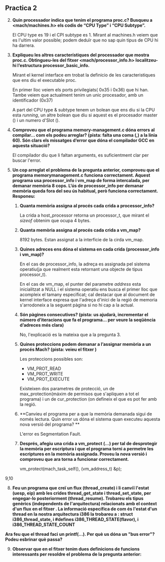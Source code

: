 ## Practica 2

2. **Quin processador indica que tenim el programa proc.c? Busqueu a <mach/machines.h>  els codis de “CPU Type” i “CPU Subtype”.**

   El CPU type es 19 i el CPI subtype es 1. Mirant al machines.h veiem que es l'ultim valor possible; podem deduïr que no sap quin tipus de CPU hi ha darrera.

3. **Expliqueu les altres característiques del processador que mostra proc.c. Obtingueu-les del fitxer <mach/processor_info.h> localitzeu-hi l’estructura processor_basic_info.**

   Mirant el kernel interface em trobat la definicio de les caracteristiques que ens diu el executable proc.  

   En primer lloc veiem els ports privilegiats( 0x35 i 0x36) que hi han. Tambe veiem que actualment tenim un unic procesador, amb un identificador (0x37)

   A part del CPU type & subtype tenem un bolean que ens diu si la CPU esta *running*, un altre bolean que diu si aquest es el procesador master () i un numero d'Slot ().

4. **Comproveu que el programa memory-management.c dóna errors al compilar… com els podeu arreglar? (pista: falta una coma (,) a la línia 60). Són clars els missatges d’error que dóna el compilador GCC en aquesta situació?**

   El compilador diu que li faltan arguments, es suficientment clar per buscar l'error.

5. **Un cop arreglat el problema de la pregunta anterior, comproveu que el programa memorymanagement.c funciona correctament. Aquest programa usa processor_info i vm_map de forma intercalada, per demanar memòria 8 cops. L’ús de processor_info per demanar memòria queda fora del seu ús habitual, però funciona correctament. Responeu:** 

   1. **Quanta memòria assigna al procés cada crida a processor_info?** 

      La crida a host_processor retorna un processor_t, que mirant el *sizeof* obtenim que ocupa 4 bytes.

   2. **Quanta memòria assigna al procés cada crida a vm_map?** 

      8192 bytes. Estan assignat a la interficie de la cirda vm_map.

   3. **Quines adreces ens dóna el sistema en cada crida (processor_info i vm_map)?** 

      En el cas de processor_info, la adreça es assignada pel sistema operatiu(ja que realment esta retornant una objecte de tipus processor_t). 

      En el cas de vm_map, el punter del parametre *address* esta inicialitzat a NULL i el sistema operatiu ens busca el primer lloc que acompleix el tamany especificat; cal destacar que al document de kernel interface expresa que l'adreça d'inici de la regió de memoria s'arrodoneix a la seguent pàgina si no hi cap a la actual.

   4. **Són pàgines consecutives? (pista: us ajudarà, incrementar el número d’iteracions que fa el programa… per veure la seqüència d’adreces més clara)** 

      No, l'explicació es la mateixa que a la pregunta 3.

   5. **Quines proteccions podem demanar a l’assignar memòria a un procés Mach? (pista: veieu el fitxer )** 

      Les proteccions possibles son:

      * VM_PROT_READ
      * VM_PROT_WRITE
      * VM_PROT_EXECUTE

      Existeixen dos parametres de protecció, un de max_protection(máxim de permisos que s'apliquen a tot el programa) i un de cur_protection (on defineix el que es pot fer amb la regió.

   6. **Canvieu el programa per a que la memòria demanada sigui de només lectura. Quin error us dóna el sistema quan executeu aquesta nova versió del programa? **

      L'error es Segmentation Fault.

   7. **Després, afegiu una crida a vm_protect (…) per tal de desprotegir la memòria per escriptura i que el programa torni a permetre les escriptures en la memòria assignada. Proveu la nova versió i comproveu que ara torna a funcionar correctament.**

      vm_protect(mach_task_self(), (vm_address_t) &p);
      
      

9,10 

8.  **Feu un programa que creï un flux (thread_create) i li canviï l'estat (uesp, eip) amb les crides thread_get_state i thread_set_state, per engegar-lo posteriorment (thread_resume). Trobareu els tipus genèrics (independents de l'arquitectura) relacionats amb el context d'un flux en el fitxer . La informació específica de com és l'estat d'un thread en la nostra arquitectura i386 la trobareu a : struct i386_thread_state, i #defines i386_THREAD_STATE(flavor), i i386_THREAD_STATE_COUNT**

   **Ara feu que el thread faci un printf(...). Per què us dóna un "bus error"? Podeu esbrinar què passa?** 	

   

9. **Observar que en el fitxer  tenim dues definicions de funcions interessants per resoldre el problema de la pregunta anterior:**